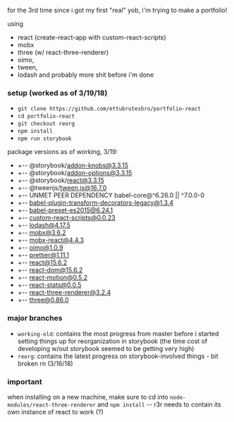 
for the 3rd time since i got my first "real" yob, i'm trying to make a portfolio!

using 

* react (create-react-app with custom-react-scripts)
* mobx 
* three (w/ react-three-renderer) 
* oimo, 
* tween, 
* lodash and probably more shit before i'm done

### setup (worked as of 3/19/18)
* `git clone https://github.com/ettubrutesbro/portfolio-react`
* `cd portfolio-react`
* `git checkout reorg`
* `npm install`
* `npm run storybook`

package versions as of working, 3/19: 

* +-- @storybook/addon-knobs@3.3.15
* +-- @storybook/addon-options@3.3.15
* +-- @storybook/react@3.3.15
* +-- @tweenjs/tween.js@16.7.0
* +-- UNMET PEER DEPENDENCY babel-core@^6.26.0 || ^7.0.0-0
* +-- babel-plugin-transform-decorators-legacy@1.3.4
* +-- babel-preset-es2015@6.24.1
* +-- custom-react-scripts@0.0.23
* +-- lodash@4.17.5
* +-- mobx@3.6.2
* +-- mobx-react@4.4.3
* +-- oimo@1.0.9
* +-- prettier@1.11.1
* +-- react@15.6.2
* +-- react-dom@15.6.2
* +-- react-motion@0.5.2
* +-- react-stats@0.0.5
* +-- react-three-renderer@3.2.4
* +-- three@0.86.0



### major branches
* `working-old`: contains the most progress from master before i started setting things up for reorganization in storybook (the time cost of developing w/out storybook seemed to be getting very high)
* `reorg`: contains the latest progress on storybook-involved things - bit broken rn (3/16/18) 

### important
when installing on a new machine, make sure to cd into `node-modules/react-three-renderer` and `npm install` -- r3r needs to contain its own instance of react to work (?)
